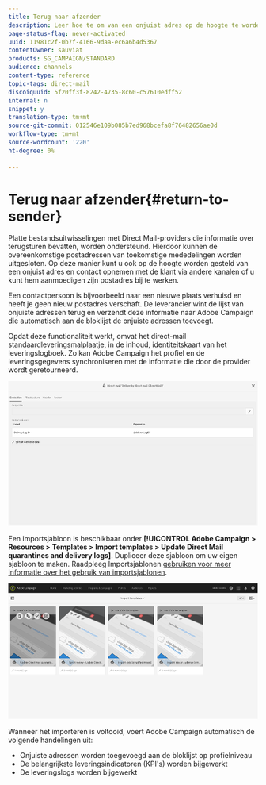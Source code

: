 ```yaml
---
title: Terug naar afzender
description: Leer hoe te om van een onjuist adres op de hoogte te worden gebracht en het van toekomstige mededelingen uit te sluiten.
page-status-flag: never-activated
uuid: 11981c2f-0b7f-4166-9daa-ec6a6b4d5367
contentOwner: sauviat
products: SG_CAMPAIGN/STANDARD
audience: channels
content-type: reference
topic-tags: direct-mail
discoiquuid: 5f20ff3f-8242-4735-8c60-c57610edff52
internal: n
snippet: y
translation-type: tm+mt
source-git-commit: 012546e109b085b7ed968bcefa8f76482656ae0d
workflow-type: tm+mt
source-wordcount: '220'
ht-degree: 0%

---
```



# Terug naar afzender{#return-to-sender}

Platte bestandsuitwisselingen met Direct Mail-providers die informatie over terugsturen bevatten, worden ondersteund. Hierdoor kunnen de overeenkomstige postadressen van toekomstige mededelingen worden uitgesloten. Op deze manier kunt u ook op de hoogte worden gesteld van een onjuist adres en contact opnemen met de klant via andere kanalen of u kunt hem aanmoedigen zijn postadres bij te werken.

Een contactpersoon is bijvoorbeeld naar een nieuwe plaats verhuisd en heeft je geen nieuw postadres verschaft. De leverancier wint de lijst van onjuiste adressen terug en verzendt deze informatie naar Adobe Campaign die automatisch aan de bloklijst de onjuiste adressen toevoegt.

Opdat deze functionaliteit werkt, omvat het direct-mail standaardleveringsmalplaatje, in de inhoud, identiteitskaart van het leveringslogboek. Zo kan Adobe Campaign het profiel en de leveringsgegevens synchroniseren met de informatie die door de provider wordt geretourneerd.

![](assets/direct_mail_return_sender_1.png)

Een importsjabloon is beschikbaar onder **[!UICONTROL Adobe Campaign > Resources > Templates > Import templates > Update Direct Mail quarantines and delivery logs]**. Dupliceer deze sjabloon om uw eigen sjabloon te maken. Raadpleeg Importsjablonen [gebruiken voor meer informatie over het gebruik van importsjablonen](../../automating/using/importing-data-with-import-templates.md#setting-up-import-templates).

![](assets/direct_mail_return_sender_2.png)

Wanneer het importeren is voltooid, voert Adobe Campaign automatisch de volgende handelingen uit:

* Onjuiste adressen worden toegevoegd aan de bloklijst op profielniveau
* De belangrijkste leveringsindicatoren (KPI&#39;s) worden bijgewerkt
* De leveringslogs worden bijgewerkt

